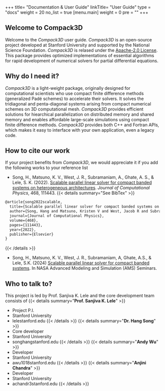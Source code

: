 +++
title= "Documentation & User Guide"
linkTitle= "User Guide"
type = "docs"
weight = 20
no_list = true
[menu.main]
weight = 0
pre = "<i class='fa-solid fa-book'></i>"
+++

## Welcome to Compack3D

Welcome to the *Compack3D* user guide. *Compack3D* is an open-source project developed at Stanford University and supported by the National Science Foundation. *Compack3D* is relased under the [Apache-2.0 License](https://www.apache.org/licenses/LICENSE-2.0). This package provides optimized implementations of essential algorithms for rapid development of numerical solvers for partial differential equations.


## Why do I need it?

*Compack3D* is a light-weight package, originally designed for computational scientists who use compact finite difference methods (generalized Padé schemes) to accelerate their solvers. It solves the tridiagonal and penta-diagonal systems arising from compact numerical schemes on 3D computational mesh. *Compack3D* provides efficient solutions for hiearchical parallelization on distributed memory and shared memory and enables affordable large-scale simulations using compact finite difference methods. *Compack3D* provides both C++ and Fortran APIs, which makes it easy to interface with your own application, even a legacy code.


## How to cite our work
If your project benefits from *Compack3D*, we would appreciate it if you add the following works to your reference list

* Song, H., Matsuno, K. V., West, J. R., Subramaniam, A., Ghate, A. S., & Lele, S. K. (2022). [Scalable parallel linear solver for compact banded systems on heterogeneous architectures](https://doi.org/10.1016/j.jcp.2022.111443). *Journal of Computational Physics*, 468, 111443.
{{< details summary="See BibTex" >}}
~~~tex
@article{song2022scalable,
  title={Scalable parallel linear solver for compact banded systems on heterogeneous architectures},
  author={Song, Hang and Matsuno, Kristen V and West, Jacob R and Subramaniam, Akshay and Ghate, Aditya S and Lele, Sanjiva K},
  journal={Journal of Computational Physics},
  volume={468},
  pages={111443},
  year={2022},
  publisher={Elsevier}
}
~~~
{{< /details >}}

* Song, H., Matsuno, K. V., West, J. R., Subramaniam, A, Ghate, A.S., & Lele, S.K. (2024) [Scalable parallel linear solver for compact banded systems](https://www.nas.nasa.gov/pubs/ams/2024/10-24-24.html). In NASA Advanced Modeling and Simulation (AMS) Seminars.


## Who to talk to?
This project is led by Prof. Sanjiva K. Lele and the core development team consists of
{{< details summary="**Prof. Sanjiva K. Lele**" >}}
* <i class="fa-solid fa-circle-user"></i> Project P.I.
* <i class="fa-solid fa-building"></i> Stanford University
* <i class='fa-solid fa-envelope'></i> lele<i class="fa-light fa-at"></i>stanford.edu
{{< /details >}}
{{< details summary="**Dr. Hang Song**" >}}
* <i class="fa-solid fa-circle-user"></i> Core developer
* <i class="fa-solid fa-building"></i> Stanford University
* <i class='fa-solid fa-envelope'></i> songhang<i class="fa-light fa-at"></i>stanford.edu
{{< /details >}}
{{< details summary="**Andy Wu**" >}}
* <i class="fa-solid fa-circle-user"></i> Developer
* <i class="fa-solid fa-building"></i> Stanford University
* <i class='fa-solid fa-envelope'></i> awu1018<i class="fa-light fa-at"></i>stanford.edu
{{< /details >}}
{{< details summary="**Anjini Chandra**" >}}
* <i class="fa-solid fa-circle-user"></i> Developer
* <i class="fa-solid fa-building"></i> Stanford University
* <i class='fa-solid fa-envelope'></i> achandr3<i class="fa-light fa-at"></i>stanford.edu
{{< /details >}}

